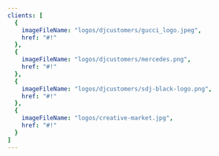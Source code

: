 ```yaml
---
clients: [
  {
    imageFileName: "logos/djcustomers/gucci_logo.jpeg",
    href: "#!"
  },
  {
    imageFileName: "logos/djcustomers/mercedes.png",
    href: "#!"
  },
  {
    imageFileName: "logos/djcustomers/sdj-black-logo.png",
    href: "#!"
  },
  {
    imageFileName: "logos/creative-market.jpg",
    href: "#!"
  }
]
---
```

